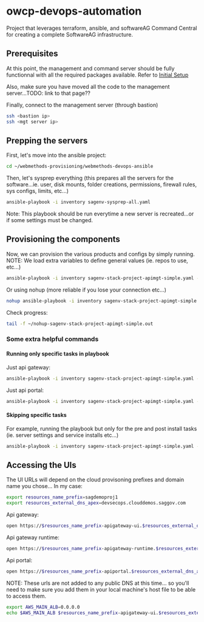 # owcp-devops-automation

Project that leverages terraform, ansible, and softwareAG Command Central for creating a complete SoftwareAG infrastructure.

## Prerequisites

At this point, the management and command server should be fully functionnal with all the required packages available.
Refer to [Initial Setup](../../common/README.md)

Also, make sure you have moved all the code to the management server...TODO: link to that page??

Finally, connect to the management server (through bastion)

```bash
ssh <bastion ip>
ssh <mgt server ip>
```

## Prepping the servers

First, let's move into the ansible project:

```bash
cd ~/webmethods-provisioning/webmethods-devops-ansible
```

Then, let's sysprep everything (this prepares all the servers for the software...ie. user, disk mounts, folder creations, permissions, firewall rules, sys configs, limits, etc...)

```bash
ansible-playbook -i inventory sagenv-sysprep-all.yaml
```

Note: This playbook should be run everytime a new server is recreated...or if some settings must be changed.

## Provisioning the components

Now, we can provision the various products and configs by simply running.
NOTE: We load extra variables to define general values (ie. repos to use, etc...)

```bash
ansible-playbook -i inventory sagenv-stack-project-apimgt-simple.yaml --extra-vars "@vars/sagenv-stack-project-apimgt-simple.yaml"
```

Or using nohup (more reliable if you lose your connection etc...)

```bash
nohup ansible-playbook -i inventory sagenv-stack-project-apimgt-simple.yaml --extra-vars "@vars/sagenv-stack-project-apimgt-simple.yaml" &> ~/nohup-sagenv-stack-project-apimgt-simple.out &
```

Check progress:

```bash
tail -f ~/nohup-sagenv-stack-project-apimgt-simple.out
```

### Some extra helpful commands

#### Running only specific tasks in playbook

Just api gateway:

```bash
ansible-playbook -i inventory sagenv-stack-project-apimgt-simple.yaml --extra-vars "@vars/sagenv-stack-project-apimgt-simple.yaml" --tags install-apigateway
```

Just api portal:

```bash
ansible-playbook -i inventory sagenv-stack-project-apimgt-simple.yaml --extra-vars "@vars/sagenv-stack-project-apimgt-simple.yaml" --tags install-apiportal
```

#### Skipping specific tasks

For example, running the playbook but only for the pre and post install tasks (ie. server settings and service installs etc...)

```bash
ansible-playbook -i inventory sagenv-stack-project-apimgt-simple.yaml --extra-vars "@vars/sagenv-stack-project-apimgt-simple.yaml" --tags install-apigateway --skip-tags cce_provisioning.install
```

## Accessing the UIs

The UI URLs will depend on the cloud provisoning prefixes and domain name you chose...
In my case:

```bash
export resources_name_prefix=sagdemoproj1
export resources_external_dns_apex=devsecops.clouddemos.saggov.com
```

Api gateway:

```bash
open https://$resources_name_prefix-apigateway-ui.$resources_external_dns_apex
```

Api gateway runtime:

```bash
open https://$resources_name_prefix-apigateway-runtime.$resources_external_dns_apex
```

Api portal:

```bash
open https://$resources_name_prefix-apiportal.$resources_external_dns_apex
```

NOTE: These urls are not added to any public DNS at this time... so you'll need to make sure you add them in your local machine's host file to be able to access them.

```bash
export AWS_MAIN_ALB=0.0.0.0
echo $AWS_MAIN_ALB $resources_name_prefix-apigateway-ui.$resources_external_dns_apex $resources_name_prefix-apigateway-runtime.$resources_external_dns_apex $resources_name_prefix-apiportal.$resources_external_dns_apex
```
